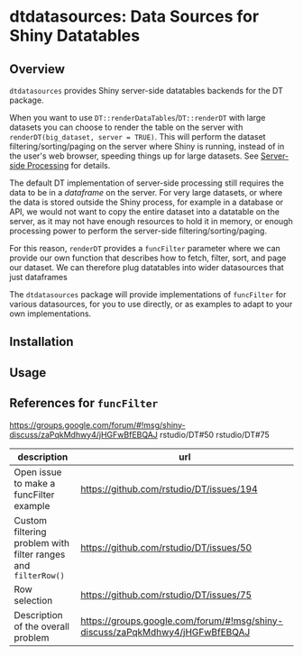 # dtdatasources: Data Sources for Shiny Datatables

## Overview

`dtdatasources` provides Shiny server-side datatables backends for the DT package.

When you want to use `DT::renderDataTables`/`DT::renderDT` with large datasets you can choose to render the table on the server with `renderDT(big_dataset, server = TRUE)`. This will perform the dataset filtering/sorting/paging on the server where Shiny
is running, instead of in the user's web browser, speeding things up for large
datasets. See [Server-side Processing](https://rstudio.github.io/DT/server.html) for 
details.

The default DT implementation of server-side processing still requires the data
to be in a *dataframe* on the server. For very large datasets, or where the data
is stored outside the Shiny process, for example in a database or API, we would
not want to copy the entire dataset into a datatable on the server, as it may
not have enough resources to hold it in memory, or enough processing power to
perform the server-side filtering/sorting/paging.

For this reason, `renderDT` provides a `funcFilter` parameter where we can provide
our own function that describes how to fetch, filter, sort, and page our dataset.
We can therefore plug datatables into wider datasources that just dataframes

The `dtdatasources` package will provide implementations of `funcFilter` for
various datasources, for you to use directly, or as examples to adapt to your
own implementations.

## Installation



## Usage







## References for `funcFilter`

https://groups.google.com/forum/#!msg/shiny-discuss/zaPqkMdhwy4/jHGFwBfEBQAJ
rstudio/DT#50
rstudio/DT#75

description | url
------------ | ---
Open issue to make a funcFilter example  | https://github.com/rstudio/DT/issues/194
Custom filtering problem with filter ranges and `filterRow()` | https://github.com/rstudio/DT/issues/50
Row selection | https://github.com/rstudio/DT/issues/75
Description of the overall problem | https://groups.google.com/forum/#!msg/shiny-discuss/zaPqkMdhwy4/jHGFwBfEBQAJ

